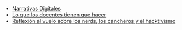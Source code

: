 * [Narrativas Digitales](NarrativasDigitales.md "Sobre programar")
* [Lo que los docentes tienen que hacer](LoQueLosDocentesTienenQueHacer.md "Sobre el discurso")
* [Reflexión al vuelo sobre los nerds, los cancheros y el hacktivismo](ReflexiónAlVueloSobreLosNerdsLosCancherosYElHacktivismo.md "Nerdos somos")
